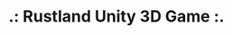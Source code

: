 # .: Rustland Unity 3D Game :.

[logo]:https://github.com/stannesi/Rustland/blob/master/Assets/Images/Sprite/episode-02.png?raw=true
